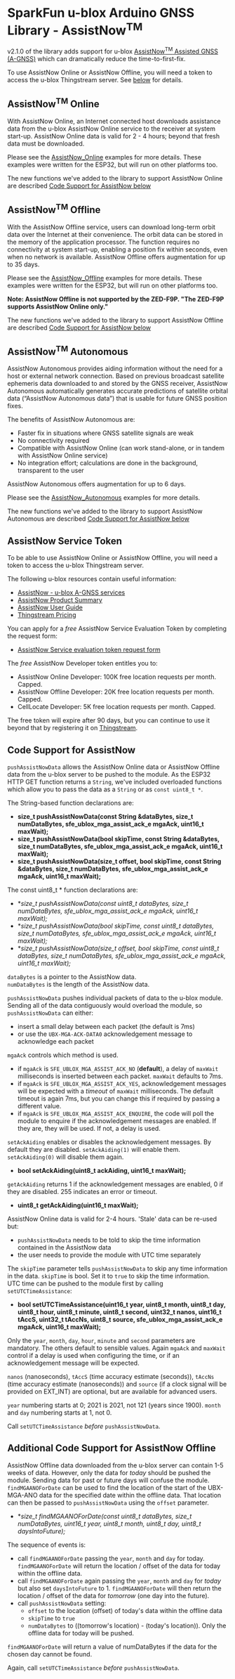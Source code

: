 # SparkFun u-blox Arduino GNSS Library - AssistNow<sup>TM</sup>

v2.1.0 of the library adds support for u-blox [AssistNow<sup>TM</sup> Assisted GNSS (A-GNSS)](https://www.u-blox.com/en/product/assistnow) which can dramatically reduce the time-to-first-fix.

To use AssistNow Online or AssistNow Offline, you will need a token to access the u-blox Thingstream server. See [below](#AssistNow-Service-Token) for details.

## AssistNow<sup>TM</sup> Online

With AssistNow Online, an Internet connected host downloads assistance data from the u-blox AssistNow Online service to the receiver at system start-up. AssistNow Online data is valid for 2 - 4 hours; beyond that fresh data must be downloaded.

Please see the [AssistNow_Online](./AssistNow_Online) examples for more details. These examples were written for the ESP32, but will run on other platforms too.

The new functions we've added to the library to support AssistNow Online are described [Code Support for AssistNow below](#Code-Support-for-AssistNow)

## AssistNow<sup>TM</sup> Offline

With the AssistNow Offline service, users can download long-term orbit data over the Internet at their convenience. The orbit data can be stored in the memory of the application processor. The function requires no connectivity at system start-up, enabling a position fix within seconds, even when no network is available. AssistNow Offline offers augmentation for up to 35 days.

Please see the [AssistNow_Offline](./AssistNow_Offline) examples for more details. These examples were written for the ESP32, but will run on other platforms too.

**Note: AssistNow Offline is not supported by the ZED-F9P. "The ZED-F9P supports AssistNow Online only."**

The new functions we've added to the library to support AssistNow Offline are described [Code Support for AssistNow below](#Code-Support-for-AssistNow)

## AssistNow<sup>TM</sup> Autonomous

AssistNow Autonomous provides aiding information without the need for a host or external network connection. Based on previous broadcast satellite ephemeris data downloaded to and stored by the GNSS receiver, AssistNow Autonomous automatically generates accurate predictions of satellite orbital data (“AssistNow Autonomous data”) that is usable for future GNSS position fixes.

The benefits of AssistNow Autonomous are:

* Faster fix in situations where GNSS satellite signals are weak
* No connectivity required
* Compatible with AssistNow Online (can work stand-alone, or in tandem with AssistNow Online service)
* No integration effort; calculations are done in the background, transparent to the user

AssistNow Autonomous offers augmentation for up to 6 days.

Please see the [AssistNow_Autonomous](./AssistNow_Autonomous) examples for more details.

The new functions we've added to the library to support AssistNow Autonomous are described [Code Support for AssistNow below](#Code-Support-for-AssistNow)

## AssistNow Service Token

To be able to use AssistNow Online or AssistNow Offline, you will need a token to access the u-blox Thingstream server.

The following u-blox resources contain useful information:

* [AssistNow - u-blox A-GNSS services](https://www.u-blox.com/en/product/assistnow)
* [AssistNow Product Summary](https://www.u-blox.com/sites/default/files/products/documents/AssistNow_ProductSummary_UBX-13003352.pdf)
* [AssistNow User Guide](https://www.u-blox.com/sites/default/files/products/documents/MultiGNSS-Assistance_UserGuide_%28UBX-13004360%29.pdf)
* [Thingstream Pricing](https://portal.thingstream.io/pricing)

You can apply for a _free_ AssistNow Service Evaluation Token by completing the request form:

* [AssistNow Service evaluation token request form](https://www.u-blox.com/en/assistnow-service-evaluation-token-request-form)

The _free_ AssistNow Developer token entitles you to:

* AssistNow Online Developer: 100K free location requests per month. Capped.
* AssistNow Offline Developer: 20K free location requests per month. Capped.
* CellLocate Developer: 5K free location requests per month. Capped.

The free token will expire after 90 days, but you can continue to use it beyond that by registering it on [Thingstream](https://portal.thingstream.io/).

## Code Support for AssistNow

```pushAssistNowData``` allows the AssistNow Online data or AssistNow Offline data from the u-blox server to be pushed to the module. As the ESP32 HTTP GET function returns a ```String```, we've included overloaded functions which allow you to pass the data as a ```String``` or as ```const uint8_t *```.

The String-based function declarations are:

* **size_t pushAssistNowData(const String &dataBytes, size_t numDataBytes, sfe_ublox_mga_assist_ack_e mgaAck, uint16_t maxWait);**
* **size_t pushAssistNowData(bool skipTime, const String &dataBytes, size_t numDataBytes, sfe_ublox_mga_assist_ack_e mgaAck, uint16_t maxWait);**
* **size_t pushAssistNowData(size_t offset, bool skipTime, const String &dataBytes, size_t numDataBytes, sfe_ublox_mga_assist_ack_e mgaAck, uint16_t maxWait);**

The const uint8_t * function declarations are:

* **size_t pushAssistNowData(const uint8_t *dataBytes, size_t numDataBytes, sfe_ublox_mga_assist_ack_e mgaAck, uint16_t maxWait);**
* **size_t pushAssistNowData(bool skipTime, const uint8_t *dataBytes, size_t numDataBytes, sfe_ublox_mga_assist_ack_e mgaAck, uint16_t maxWait);**
* **size_t pushAssistNowData(size_t offset, bool skipTime, const uint8_t *dataBytes, size_t numDataBytes, sfe_ublox_mga_assist_ack_e mgaAck, uint16_t maxWait);**

```dataBytes``` is a pointer to the AssistNow data.
<br>
```numDataBytes``` is the length of the AssistNow data.
<br>

```pushAssistNowData``` pushes individual packets of data to the u-blox module. Sending all of the data contiguously would overload the module, so ```pushAssistNowData``` can either:

* insert a small delay between each packet (the default is 7ms)
* or use the ```UBX-MGA-ACK-DATA0``` acknowledgement message to acknowledge each packet

```mgaAck``` controls which method is used.

* if ```mgaAck``` is ```SFE_UBLOX_MGA_ASSIST_ACK_NO``` (**default**), a delay of ```maxWait``` milliseconds is inserted between each packet. ```maxWait``` defaults to 7ms.
* if ```mgaAck``` is ```SFE_UBLOX_MGA_ASSIST_ACK_YES```, acknowledgement messages will be expected with a _timeout_ of ```maxWait``` milliseconds. The default timeout is again 7ms, but you can change this if required by passing a different value.
* if ```mgaAck``` is ```SFE_UBLOX_MGA_ASSIST_ACK_ENQUIRE```, the code will poll the module to enquire if the acknowledgement messages are enabled. If they are, they will be used. If not, a delay is used.

```setAckAiding``` enables or disables the acknowledgement messages. By default they are disabled. ```setAckAiding(1)``` will enable them. ```setAckAiding(0)``` will disable them again.

* **bool setAckAiding(uint8_t ackAiding, uint16_t maxWait);**

```getAckAiding``` returns 1 if the acknowledgement messages are enabled, 0 if they are disabled. 255 indicates an error or timeout.

* **uint8_t getAckAiding(uint16_t maxWait);**

AssistNow Online data is valid for 2-4 hours. 'Stale' data can be re-used but:

* ```pushAssistNowData``` needs to be told to skip the time information contained in the AssistNow data
* the user needs to provide the module with UTC time separately

The ```skipTime``` parameter tells ```pushAssistNowData``` to skip any time information in the data. ```skipTime``` is bool. Set it to ```true``` to skip the time information.
<br>
UTC time can be pushed to the module first by calling ```setUTCTimeAssistance```:

* **bool setUTCTimeAssistance(uint16_t year, uint8_t month, uint8_t day, uint8_t hour, uint8_t minute, uint8_t second, uint32_t nanos, uint16_t tAccS, uint32_t tAccNs, uint8_t source, sfe_ublox_mga_assist_ack_e mgaAck, uint16_t maxWait);**

Only the ```year```, ```month```, ```day```, ```hour```, ```minute``` and ```second``` parameters are mandatory. The others default to sensible values. Again ```mgaAck``` and ```maxWait``` control if a delay is used when configuring the time, or if an acknowledgement message will be expected.
<br>

```nanos``` (nanoseconds), ```tAccS``` (time accuracy estimate (seconds)), ```tAccNs``` (time accuracy estimate (nanoseconds)) and ```source``` (if a clock signal will be provided on EXT_INT) are optional, but are available for advanced users.
<br>

```year``` numbering starts at 0; 2021 is 2021, not 121 (years since 1900). ```month``` and ```day``` numbering starts at 1, not 0.
<br>

Call ```setUTCTimeAssistance``` _before_ ```pushAssistNowData```.

## Additional Code Support for AssistNow Offline

AssistNow Offline data downloaded from the u-blox server can contain 1-5 weeks of data. However, only the data for _today_ should be pushed the module. Sending data for past or future days will confuse the module.
```findMGAANOForDate``` can be used to find the location of the start of the UBX-MGA-ANO data for the specified date within the offline data. That location can then be passed to ```pushAssistNowData``` using the ```offset``` parameter.

* **size_t findMGAANOForDate(const uint8_t *dataBytes, size_t numDataBytes, uint16_t year, uint8_t month, uint8_t day, uint8_t daysIntoFuture);**

The sequence of events is:

* call ```findMGAANOForDate``` passing the ```year```, ```month``` and ```day``` for today. ```findMGAANOForDate``` will return the location / offset of the data for today within the offline data.
* call ```findMGAANOForDate``` again passing the ```year```, ```month``` and ```day``` for _today_ but also set ```daysIntoFuture``` to 1. ```findMGAANOForDate``` will then return the location / offset of the data for _tomorrow_ (one day into the future).
* call ```pushAssistNowData``` setting:
  * ```offset``` to the location (offset) of today's data within the offline data
  * ```skipTime``` to ```true```
  * ```numDataBytes``` to ((tomorrow's location) - (today's location)). Only the offline data for today will be pushed.

```findMGAANOForDate``` will return a value of numDataBytes if the data for the chosen day cannot be found.
<br>

Again, call ```setUTCTimeAssistance``` _before_ ```pushAssistNowData```.

